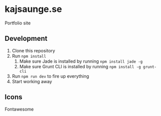 # kajsaunge.se
Portfolio site

## Development

1. Clone this repository
2. Run `npm install`
    1. Make sure Jade is installed by running `npm install jade -g`
    2. Make sure Grunt CLI is installed by running `npm install -g grunt-cli`
3. Run `npm run dev` to fire up everything
4. Start working away

## Icons
Fontawesome
